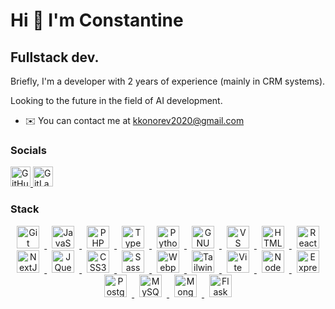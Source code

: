 # Hi 👋 I'm Constantine

Fullstack dev.
-------------------

Briefly, I'm a developer with 2 years of experience (mainly in CRM systems).

Looking to the future in the field of AI development.

* ✉️  You can contact me at [kkonorev2020@gmail.com](mailto:kkonorev2020@gmail.com)


### Socials

<p align="left"> <a href="https://www.github.com/jcylemon" target="_blank" rel="noreferrer"> <picture> <source media="(prefers-color-scheme: dark)" srcset="https://raw.githubusercontent.com/danielcranney/readme-generator/main/public/icons/socials/github-dark.svg" /> <source media="(prefers-color-scheme: light)" srcset="https://raw.githubusercontent.com/danielcranney/readme-generator/main/public/icons/socials/github.svg" /> <img src="https://raw.githubusercontent.com/danielcranney/readme-generator/main/public/icons/socials/github.svg" width="32" height="32" alt="GitHub" title="GitHub" /> </picture> </a> <a href="https://www.gitlab.com/jcylemon" target="_blank" rel="noreferrer"> <picture> <source media="(prefers-color-scheme: dark)" srcset="" /> <source media="(prefers-color-scheme: light)" srcset="https://raw.githubusercontent.com/danielcranney/readme-generator/main/public/icons/socials/gitlab.svg" /> <img src="https://raw.githubusercontent.com/danielcranney/readme-generator/main/public/icons/socials/gitlab.svg" width="32" height="32" alt="GitLab" title="GitLab" /> </picture> </a></p>

### Stack

<p align="center">
  <a href="https://git-scm.com/" target="_blank" rel="noreferrer">
    <span style="margin: 0 8px;"><img src="https://raw.githubusercontent.com/danielcranney/readme-generator/main/public/icons/skills/git-colored.svg" alt="Git" title="Git" width="36" height="36" /></span>
  </a>
  <a href="https://developer.mozilla.org/en-US/docs/Web/JavaScript" target="_blank" rel="noreferrer">
    <span style="margin: 0 8px;"><img src="https://raw.githubusercontent.com/danielcranney/readme-generator/main/public/icons/skills/javascript-colored.svg" alt="JavaScript" title="JavaScript" width="36" height="36" /></span>
  </a>
  <a href="https://www.php.net/" target="_blank" rel="noreferrer">
    <span style="margin: 0 8px;"><img src="https://raw.githubusercontent.com/danielcranney/readme-generator/main/public/icons/skills/php-colored.svg" alt="PHP" title="PHP" width="36" height="36" /></span>
  </a>
  <a href="https://www.typescriptlang.org/" target="_blank" rel="noreferrer">
    <span style="margin: 0 8px;"><img src="https://raw.githubusercontent.com/danielcranney/readme-generator/main/public/icons/skills/typescript-colored.svg" alt="TypeScript" title="TypeScript" width="36" height="36" /></span>
  </a>
  <a href="https://www.python.org/" target="_blank" rel="noreferrer">
    <span style="margin: 0 8px;"><img src="https://raw.githubusercontent.com/danielcranney/readme-generator/main/public/icons/skills/python-colored.svg" alt="Python" title="Python" width="36" height="36" /></span>
  </a>
  <a href="https://www.gnu.org/software/bash/" target="_blank" rel="noreferrer">
    <span style="margin: 0 8px;"><img src="https://raw.githubusercontent.com/danielcranney/readme-generator/main/public/icons/skills/gnubash-colored.svg" alt="GNU Bash" title="GNU Bash" width="36" height="36" /></span>
  </a>
  <a href="https://code.visualstudio.com/" target="_blank" rel="noreferrer">
    <span style="margin: 0 8px;"><img src="https://raw.githubusercontent.com/danielcranney/readme-generator/main/public/icons/skills/visualstudiocode-colored.svg" alt="VS Code" title="VS Code" width="36" height="36" /></span>
  </a>
  <a href="https://developer.mozilla.org/en-US/docs/Glossary/HTML5" target="_blank" rel="noreferrer">
    <span style="margin: 0 8px;"><img src="https://raw.githubusercontent.com/danielcranney/readme-generator/main/public/icons/skills/html5-colored.svg" alt="HTML5" title="HTML5" width="36" height="36" /></span>
  </a>
  <a href="https://reactjs.org/" target="_blank" rel="noreferrer">
    <span style="margin: 0 8px;"><img src="https://raw.githubusercontent.com/danielcranney/readme-generator/main/public/icons/skills/react-colored.svg" alt="React" title="React" width="36" height="36" /></span>
  </a>
  <a href="https://nextjs.org/docs" target="_blank" rel="noreferrer">
    <span style="margin: 0 8px;"><img src="https://raw.githubusercontent.com/danielcranney/readme-generator/main/public/icons/skills/nextjs-colored-dark.svg" alt="NextJs" title="NextJs" width="36" height="36" /></span>
  </a>
  <a href="https://jquery.com/" target="_blank" rel="noreferrer">
    <span style="margin: 0 8px;"><img src="https://raw.githubusercontent.com/danielcranney/readme-generator/main/public/icons/skills/jquery-colored.svg" alt="JQuery" title="JQuery" width="36" height="36" /></span>
  </a>
  <a href="https://www.w3.org/TR/CSS/#css" target="_blank" rel="noreferrer">
    <span style="margin: 0 8px;"><img src="https://raw.githubusercontent.com/danielcranney/readme-generator/main/public/icons/skills/css3-colored.svg" alt="CSS3" title="CSS3" width="36" height="36" /></span>
  </a>
  <a href="https://sass-lang.com/" target="_blank" rel="noreferrer">
    <span style="margin: 0 8px;"><img src="https://raw.githubusercontent.com/danielcranney/readme-generator/main/public/icons/skills/sass-colored.svg" alt="Sass" title="Sass" width="36" height="36" /></span>
  </a>
  <a href="https://webpack.js.org/" target="_blank" rel="noreferrer">
    <span style="margin: 0 8px;"><img src="https://raw.githubusercontent.com/danielcranney/readme-generator/main/public/icons/skills/webpack-colored.svg" alt="Webpack" title="Webpack" width="36" height="36" /></span>
  </a>
  <a href="https://tailwindcss.com/" target="_blank" rel="noreferrer">
    <span style="margin: 0 8px;"><img src="https://raw.githubusercontent.com/danielcranney/readme-generator/main/public/icons/skills/tailwindcss-colored.svg" alt="TailwindCSS" title="TailwindCSS" width="36" height="36" /></span>
  </a>
  <a href="https://vitejs.dev/" target="_blank" rel="noreferrer">
    <span style="margin: 0 8px;"><img src="https://raw.githubusercontent.com/danielcranney/readme-generator/main/public/icons/skills/vite-colored.svg" alt="Vite" title="Vite" width="36" height="36" /></span>
  </a>
  <a href="https://nodejs.org/en/" target="_blank" rel="noreferrer">
    <span style="margin: 0 8px;"><img src="https://raw.githubusercontent.com/danielcranney/readme-generator/main/public/icons/skills/nodejs-colored.svg" alt="NodeJS" title="NodeJS" width="36" height="36" /></span>
  </a>
  <a href="https://expressjs.com/" target="_blank" rel="noreferrer">
    <span style="margin: 0 8px;"><img src="https://raw.githubusercontent.com/danielcranney/readme-generator/main/public/icons/skills/express-colored-dark.svg" alt="Express" title="Express" width="36" height="36" /></span>
  </a>
  <a href="https://www.postgresql.org/" target="_blank" rel="noreferrer">
    <span style="margin: 0 8px;"><img src="https://raw.githubusercontent.com/danielcranney/readme-generator/main/public/icons/skills/postgresql-colored.svg" alt="PostgreSQL" title="PostgreSQL" width="36" height="36" /></span>
  </a>
  <a href="https://www.mysql.com/" target="_blank" rel="noreferrer">
    <span style="margin: 0 8px;"><img src="https://raw.githubusercontent.com/danielcranney/readme-generator/main/public/icons/skills/mysql-colored.svg" alt="MySQL" title="MySQL" width="36" height="36" /></span>
  </a>
  <a href="https://www.mongodb.com/" target="_blank" rel="noreferrer">
    <span style="margin: 0 8px;"><img src="https://raw.githubusercontent.com/danielcranney/readme-generator/main/public/icons/skills/mongodb-colored.svg" alt="MongoDB" title="MongoDB" width="36" height="36" /></span>
  </a>
  <a href="https://flask.palletsprojects.com/en/3.0.x/" target="_blank" rel="noreferrer">
    <span style="margin: 0 8px;"><img src="https://raw.githubusercontent.com/danielcranney/readme-generator/main/public/icons/skills/flask-colored-dark.svg" alt="Flask" title="Flask" width="36" height="36" /></span>
  </a>
</p>
